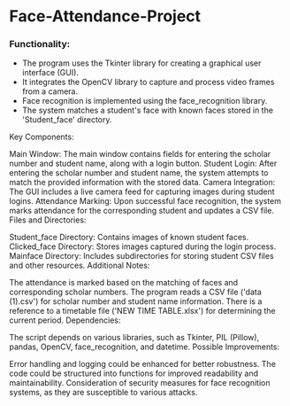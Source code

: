 # Face-Attendance-Project
<h3>Functionality:</h3>


<ul>
  <li>The program uses the Tkinter library for creating a graphical user interface (GUI).</li>
  <li>It integrates the OpenCV library to capture and process video frames from a camera.</li>
  <li>Face recognition is implemented using the face_recognition library.</li>
  <li>The system matches a student's face with known faces stored in the 'Student_face' directory.</li>

</ul>

Key Components:

Main Window: The main window contains fields for entering the scholar number and student name, along with a login button.
Student Login: After entering the scholar number and student name, the system attempts to match the provided information with the stored data.
Camera Integration: The GUI includes a live camera feed for capturing images during student logins.
Attendance Marking: Upon successful face recognition, the system marks attendance for the corresponding student and updates a CSV file.
Files and Directories:

Student_face Directory: Contains images of known student faces.
Clicked_face Directory: Stores images captured during the login process.
Mainface Directory: Includes subdirectories for storing student CSV files and other resources.
Additional Notes:

The attendance is marked based on the matching of faces and corresponding scholar numbers.
The program reads a CSV file ('data (1).csv') for scholar number and student name information.
There is a reference to a timetable file ('NEW TIME TABLE.xlsx') for determining the current period.
Dependencies:

The script depends on various libraries, such as Tkinter, PIL (Pillow), pandas, OpenCV, face_recognition, and datetime.
Possible Improvements:

Error handling and logging could be enhanced for better robustness.
The code could be structured into functions for improved readability and maintainability.
Consideration of security measures for face recognition systems, as they are susceptible to various attacks.
